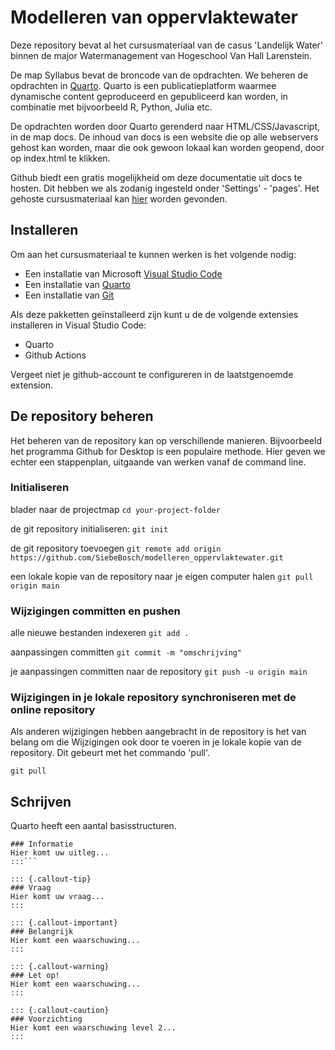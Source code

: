 # Modelleren van oppervlaktewater
Deze repository bevat al het cursusmateriaal van de casus 'Landelijk Water' binnen de major Watermanagement van Hogeschool Van Hall Larenstein.

De map Syllabus bevat de broncode van de opdrachten. We beheren de opdrachten in [Quarto](https://quarto.org/docs/download/).
Quarto is een publicatieplatform waarmee dynamische content geproduceerd en gepubliceerd kan worden, in combinatie met bijvoorbeeld R, Python, Julia etc.

De opdrachten worden door Quarto gerenderd naar HTML/CSS/Javascript, in de map docs.
De inhoud van docs is een website die op alle webservers gehost kan worden, maar die ook gewoon lokaal kan worden geopend, door op index.html te klikken.

Github biedt een gratis mogelijkheid om deze documentatie uit docs te hosten. Dit hebben we als zodanig ingesteld onder 'Settings' - 'pages'. 
Het gehoste cursusmateriaal kan [hier](https://siebebosch.github.io/modelleren_oppervlaktewater/) worden gevonden.

## Installeren
Om aan het cursusmateriaal te kunnen werken is het volgende nodig:

* Een installatie van Microsoft [Visual Studio Code](https://code.visualstudio.com/download)
* Een installatie van [Quarto](https://quarto.org/docs/download/)
* Een installatie van [Git](https://gitforwindows.org/)

Als deze pakketten geïnstalleerd zijn kunt u de de volgende extensies installeren in Visual Studio Code:
* Quarto 
* Github Actions

Vergeet niet je github-account te configureren in de laatstgenoemde extension.

## De repository beheren

Het beheren van de repository kan op verschillende manieren. Bijvoorbeeld het programma Github for Desktop is een populaire methode. 
Hier geven we echter een stappenplan, uitgaande van werken vanaf de command line.

### Initialiseren
blader naar de projectmap
```cd your-project-folder```

de git repository initialiseren:
```git init```

de git repository toevoegen
```git remote add origin https://github.com/SiebeBosch/modelleren_oppervlaktewater.git```

een lokale kopie van de repository naar je eigen computer halen
```git pull origin main```

### Wijzigingen committen en pushen

alle nieuwe bestanden indexeren
```git add . ```

aanpassingen committen
```git commit -m "omschrijving"```

je aanpassingen committen naar de repository
```git push -u origin main```

### Wijzigingen in je lokale repository synchroniseren met de online repository

Als anderen wijzigingen hebben aangebracht in de repository is het van belang om die Wijzigingen ook door te voeren in je lokale kopie van de repository. Dit gebeurt met het commando 'pull'.

```git pull```

## Schrijven
Quarto heeft een aantal basisstructuren.

```::: {.callout-note}
### Informatie
Hier komt uw uitleg...
:::``` 

::: {.callout-tip}
### Vraag
Hier komt uw vraag...
:::

::: {.callout-important}
### Belangrijk
Hier komt een waarschuwing...
:::

::: {.callout-warning}
### Let op!
Hier komt een waarschuwing...
:::

::: {.callout-caution}
### Voorzichting
Hier komt een waarschuwing level 2...
:::

